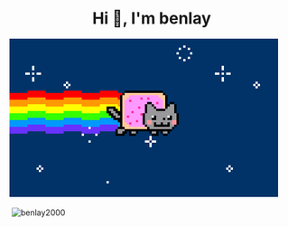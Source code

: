 <h1 align="center">Hi 👋, I'm benlay</h1>


![alt text](20210720182910.gif)

<p>&nbsp;<img align="center" src="https://github-readme-stats.vercel.app/api?username=benlay2000&show_icons=true&locale=en" alt="benlay2000" /></p>
